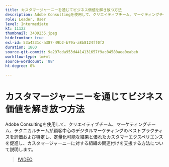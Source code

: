 ```yaml
---
title: カスタマージャーニーを通じてビジネス価値を解き放つ方法
description: Adobe Consultingを使用して、クリエイティブチーム、マーケティングチーム、テクニカルチームが顧客中心のデジタルマーケティングのベストプラクティスを評価および特定し、定量化可能な結果と優れたカスタマーエクスペリエンスを促進し、カスタマージャーニーに対する組織の関連付けを支援する方法について説明します。
role: Leader, User
level: Intermediate
kt: 11122
thumbnail: 3409235.jpeg
hidefromtoc: true
exl-id: 53a4231c-a387-49b2-b79a-a8b8124ff0f2
duration: 1800
source-git-commit: 9a297cda953d4414131657f9ac84580aea0eabeb
workflow-type: tm+mt
source-wordcount: '88'
ht-degree: 0%

---
```


# カスタマージャーニーを通じてビジネス価値を解き放つ方法

Adobe Consultingを使用して、クリエイティブチーム、マーケティングチーム、テクニカルチームが顧客中心のデジタルマーケティングのベストプラクティスを評価および特定し、定量化可能な結果と優れたカスタマーエクスペリエンスを促進し、カスタマージャーニーに対する組織の関連付けを支援する方法について説明します。

>[!VIDEO](https://video.tv.adobe.com/v/3409235/?quality=12&learn=on)
